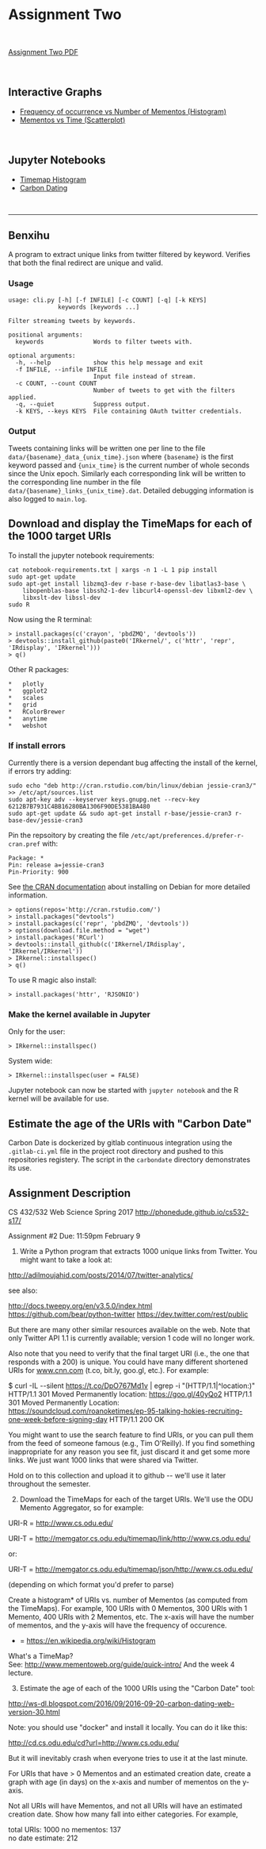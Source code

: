 # Assignment Two

&nbsp;

[Assignment Two PDF](https://gitlab.com/datenstrom/cs532-s17/tree/master/assignments/assignment_two)

&nbsp;

## Interactive Graphs

*   [Frequency of occurrence vs Number of Mementos (Histogram)](http://datenstrom.gitlab.io/cs532-s17/notebooks/histogram.html)
*   [Mementos vs Time (Scatterplot)](http://datenstrom.gitlab.io/cs532-s17/notebooks/scatter.html)

&nbsp;

## Jupyter Notebooks

*   [Timemap Histogram](http://datenstrom.gitlab.io/cs532-s17/notebooks/timemap_histogram.html)
*   [Carbon Dating](http://datenstrom.gitlab.io/cs532-s17/notebooks/carbon_date.html)

&nbsp;

-------------------------------

## Benxihu

A program to extract unique links from twitter filtered by keyword.
Verifies that both the final redirect are unique and valid.

### Usage

    usage: cli.py [-h] [-f INFILE] [-c COUNT] [-q] [-k KEYS]
                  keywords [keywords ...]

    Filter streaming tweets by keywords.

    positional arguments:
      keywords              Words to filter tweets with.

    optional arguments:
      -h, --help            show this help message and exit
      -f INFILE, --infile INFILE
                            Input file instead of stream.
      -c COUNT, --count COUNT
                            Number of tweets to get with the filters applied.
      -q, --quiet           Suppress output.
      -k KEYS, --keys KEYS  File containing OAuth twitter credentials.

### Output

Tweets containing links will be written one per line to the file
`data/{basename}_data_{unix_time}.json` where `{basename}` is the
first keyword passed and `{unix_time}` is the current number of
whole seconds since the Unix epoch. Similarly each corresponding
link will be written to the corresponding line number in the file
`data/{basename}_links_{unix_time}.dat`.
Detailed debugging information is also logged to `main.log`.

## Download and display the TimeMaps for each of the 1000 target URIs

To install the jupyter notebook requirements:

    cat notebook-requirements.txt | xargs -n 1 -L 1 pip install
    sudo apt-get update
    sudo apt-get install libzmq3-dev r-base r-base-dev libatlas3-base \
        libopenblas-base libssh2-1-dev libcurl4-openssl-dev libxml2-dev \
        libxslt-dev libssl-dev
    sudo R

Now using the R terminal:

    > install.packages(c('crayon', 'pbdZMQ', 'devtools'))
    > devtools::install_github(paste0('IRkernel/', c('httr', 'repr', 'IRdisplay', 'IRkernel')))
    > q()

Other R packages:

    *   plotly
    *   ggplot2
    *   scales
    *   grid
    *   RColorBrewer
    *   anytime
    *   webshot

### If install errors

Currently there is a version dependant bug affecting the install
of the kernel, if errors try adding:

    sudo echo "deb http://cran.rstudio.com/bin/linux/debian jessie-cran3/" >> /etc/apt/sources.list
    sudo apt-key adv --keyserver keys.gnupg.net --recv-key 6212B7B7931C4BB16280BA1306F90DE5381BA480
    sudo apt-get update && sudo apt-get install r-base/jessie-cran3 r-base-dev/jessie-cran3

Pin the repsoitory by creating the file `/etc/apt/preferences.d/prefer-r-cran.pref`
with:

    Package: *
    Pin: release a=jessie-cran3
    Pin-Priority: 900

See [the CRAN documentation](https://cran.r-project.org/bin/linux/debian/)
about installing on Debian for more detailed information.

    > options(repos='http://cran.rstudio.com/')
    > install.packages("devtools")
    > install.packages(c('repr', 'pbdZMQ', 'devtools'))
    > options(download.file.method = "wget")
    > install.packages('RCurl')
    > devtools::install_github(c('IRkernel/IRdisplay', 'IRkernel/IRkernel'))
    > IRkernel::installspec()
    > q()

To use R magic also install:

    > install.packages('httr', 'RJSONIO')

### Make the kernel available in Jupyter

Only for the user:

    > IRkernel::installspec()

System wide:

    > IRkernel::installspec(user = FALSE)

Jupyter notebook can now be started with `jupyter notebook` and
the R kernel will be available for use.

## Estimate the age of the URIs with "Carbon Date"

Carbon Date is dockerized by gitlab continuous integration using the
`.gitlab-ci.yml` file in the project root directory and pushed to 
this repositories registery. The script in the `carbondate`
directory demonstrates its use.

## Assignment Description

CS 432/532 Web Science
Spring 2017
http://phonedude.github.io/cs532-s17/

Assignment #2
Due: 11:59pm February 9

1.  Write a Python program that extracts 1000 unique links from
Twitter.  You might want to take a look at:

http://adilmoujahid.com/posts/2014/07/twitter-analytics/

see also:

http://docs.tweepy.org/en/v3.5.0/index.html
https://github.com/bear/python-twitter
https://dev.twitter.com/rest/public

But there are many other similar resources available on the web.
Note that only Twitter API 1.1 is currently available; version 1
code will no longer work.

Also note that you need to verify that the final target URI (i.e.,
the one that responds with a 200) is unique.  You could have many
different shortened URIs for www.cnn.com (t.co, bit.ly, goo.gl,
etc.).  For example:

$ curl -IL --silent https://t.co/DpO767Md1v | egrep -i "(HTTP/1.1|^location:)"
HTTP/1.1 301 Moved Permanently
location: https://goo.gl/40yQo2
HTTP/1.1 301 Moved Permanently
Location: https://soundcloud.com/roanoketimes/ep-95-talking-hokies-recruiting-one-week-before-signing-day
HTTP/1.1 200 OK

You might want to use the search feature to find URIs, or you can
pull them from the feed of someone famous (e.g., Tim O'Reilly).  If
you find something inappropriate for any reason you see fit, just
discard it and get some more links.  We just want 1000 links that
were shared via Twitter.

Hold on to this collection and upload it to github -- we'll use it
later throughout the semester.

2.  Download the TimeMaps for each of the target URIs.  We'll use the ODU 
Memento Aggregator, so for example:

URI-R = http://www.cs.odu.edu/

URI-T = http://memgator.cs.odu.edu/timemap/link/http://www.cs.odu.edu/

or:

URI-T = http://memgator.cs.odu.edu/timemap/json/http://www.cs.odu.edu/

(depending on which format you'd prefer to parse)

Create a histogram* of URIs vs. number of Mementos (as computed
from the TimeMaps).  For example, 100 URIs with 0 Mementos, 300
URIs with 1 Memento, 400 URIs with 2 Mementos, etc.  The x-axis
will have the number of mementos, and the y-axis will have the
frequency of occurence.

* = https://en.wikipedia.org/wiki/Histogram

What's a TimeMap?  
See: http://www.mementoweb.org/guide/quick-intro/
And the week 4 lecture.  

3.  Estimate the age of each of the 1000 URIs using the "Carbon
Date" tool:

http://ws-dl.blogspot.com/2016/09/2016-09-20-carbon-dating-web-version-30.html

Note: you should use "docker" and install it locally.  You can do
it like this:

http://cd.cs.odu.edu/cd?url=http://www.cs.odu.edu/

But it will inevitably crash when everyone tries to use it at the
last minute.

For URIs that have > 0 Mementos and an estimated creation date,
create a graph with age (in days) on the x-axis and number of
mementos on the y-axis.

Not all URIs will have Mementos, and not all URIs will have an
estimated creation date.  Show how many fall into either categories.
For example,

total URIs:         1000
no mementos:         137  
no date estimate:    212
